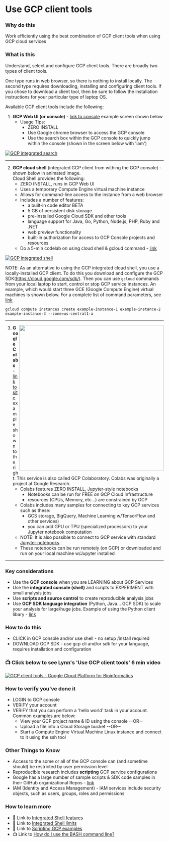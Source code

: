 # Use GCP client tools


### Why do this
 Work efficiently using the best combination of GCP client tools when using GCP cloud services

### What is this
 Understand, select and configure GCP client tools. There are broadly two types of client tools.  
 
 One type runs in web browser, so there is nothing to install locally. The second type requires downloading, installing and configuring client tools. If you chose to download a client tool, then be sure to follow the installation instructions for your particular type of laptop OS.  

 Available GCP client tools include the following:   

1. **GCP Web UI (or console)** - [link to console](https://console.cloud.google.com/) example screen shown below
    - Usage Tips:
        - ZERO INSTALL
        - Use Google chrome browser to access the GCP console
        - Use the search box within the GCP console to quickly jump within the console (shown in the screen below with 'iam')

[   ![GCP integrated search](/images/jump.png)]()    

---

2. **GCP cloud shell** (integrated GCP client from withing the GCP console) - shown below in animated image.   
Cloud Shell provides the following:
    - ZERO INSTALL, runs in GCP Web UI
    - Uses a temporary Compute Engine virtual machine instance
    - Allows for command-line access to the instance from a web browser
    - Includes a number of features:
        - a built-in code editor BETA
        - 5 GB of persistent disk storage
        - pre-installed Google Cloud SDK and other tools
        - language support for Java, Go, Python, Node.js, PHP, Ruby and .NET
        - web preview functionality
        - built-in authorization for access to GCP Console projects and resources
    - Do a 5-min codelab on using cloud shell & gcloud command - [link](https://codelabs.developers.google.com/codelabs/cloud-shell/index.html)

[   ![GCP integrated shell](/images/shellstart-update.gif)]()

NOTE: As an alternative to using the GCP integrated cloud shell, you use a locally-installed GCP client.  To do this you  download and configure the GCP SDK(https://cloud.google.com/sdk/). Then you can use `gcloud` commands from your local laptop to start, control or stop GCP service instances.  An example, which would start three GCE (Google Compute Engine) virtual machines is shown below. For a complete list of command parameters, see [link](https://cloud.google.com/sdk/gcloud/reference/compute/instances/create)

`gcloud compute instances create example-instance-1 example-instance-2 example-instance-3 --zone=us-central1-a` 

---

 <img src="https://github.com/lynnlangit/gcp-for-bioinformatics/raw/master/images/colabs.png" width="460" align="right"> 

3.  **Google Colabs** - [link to site](https://colab.research.google.com) example shown to the right:
This service is also called GCP Colaboratory.  Colabs was originally a project at Google Research.  
    - Colabs features ZERO INSTALL, Jupyter-style notebooks 
        - Notebooks can be run for FREE on GCP Cloud Infrastructure 
        - resources (CPUs, Memory, etc...) are constrained by GCP 
    - Colabs includes many samples for connecting to key GCP services such as these:
        - GCS storage, BigQuery, Machine Learning w/TensorFlow and other services)  
        - you can add GPU or TPU (specialized processors) to your Jupyter notebook computation  
    - NOTE: It is also possible to connect to GCP service with standard [Jupyter notebooks](https://jupyter.org/).    
    - These notebooks can be run remotely (on GCP) or downloaded and run on your local machine w/Jupyter installed

---

### Key considerations
 - Use the **GCP console** when you are LEARNING about GCP Services
 - Use the **integrated console (shell)** and scripts to EXPERIMENT with small analysis jobs
 - Use **scripts and source control** to create reproducible analysis jobs
 - Use **GCP SDK language integration** (Python, Java... GCP SDK) to scale your analysis for large/huge jobs. Example of using the Python client libary - [link](https://cloud.google.com/compute/docs/tutorials/python-guide)

### How to do this
 - CLICK in GCP console and/or use shell - no setup /install required
 - DOWNLOAD GCP SDK - use gcp cli and/or sdk for your language, requires installation and configuration

 ### 📺 Click below to see Lynn's 'Use GCP client tools' 6 min video
[![GCP client tools - Google Cloud Platform for Bioinformatics](http://img.youtube.com/vi/ce1XZ68NdA8/0.jpg)](http://www.youtube.com/watch?v=ce1XZ68NdA8 "GCP client tools - Google Cloud Platform for Bioinformatics")

### How to verify you've done it
 - LOGIN  to GCP console
 - VERIFY your account
 - VERIFY that you can perform a 'hello world' task in your account.  Common examples are below:
    - View your GCP project name & ID using the console --OR-- 
    - Upload a file into a Cloud Storage bucket --OR--
    - Start a Compute Engine Virtual Machine Linux instance and connect to it using the ssh tool

### Other Things to Know
 - Access to the some or all of the GCP console can (and sometime should) be restricted by user permission level
 - Reproducible research includes **scripting** GCP service configurations
 - Google has a large number of sample scripts & SDK code samples in their GitHub organizational Repos - [link](https://github.com/GoogleCloudPlatform)
 - IAM (Identity and Access Management) - IAM services include security objects, such as users, groups, roles and permissions

### How to learn more
 - 📘 Link to [Integrated Shell features](https://cloud.google.com/shell/docs/features)
 - 📘 Link to [Integrated Shell limits](https://cloud.google.com/shell/docs/limitations)
 - 📘 Link to [Scripting GCP examples](https://cloud.google.com/sdk/docs/scripting-gcloud)
 - 📺 Link to [How do I use the BASH command line?](https://www.youtube.com/watch?v=EMaFdfIlK58)